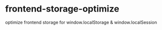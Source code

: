 # frontend-storage-optimize
optimize frontend storage for window.localStorage &amp; window.localSession
